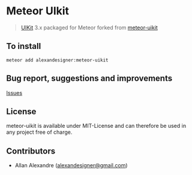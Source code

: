 Meteor UIkit
==================
> [UIKit](http://www.getuikit.com) 3.x packaged for Meteor forked from [meteor-uikit](https://github.com/alexandesigner/meteor-uikit)

## To install
``meteor add alexandesigner:meteor-uikit``

## Bug report, suggestions and improvements
[Issues](https://github.com/alexandesigner/meteor-uikit/issues)

## License
meteor-uikit is available under MIT-License and can therefore be used in any project free of charge.

## Contributors
- Allan Alexandre (alexandesigner@gmail.com)
